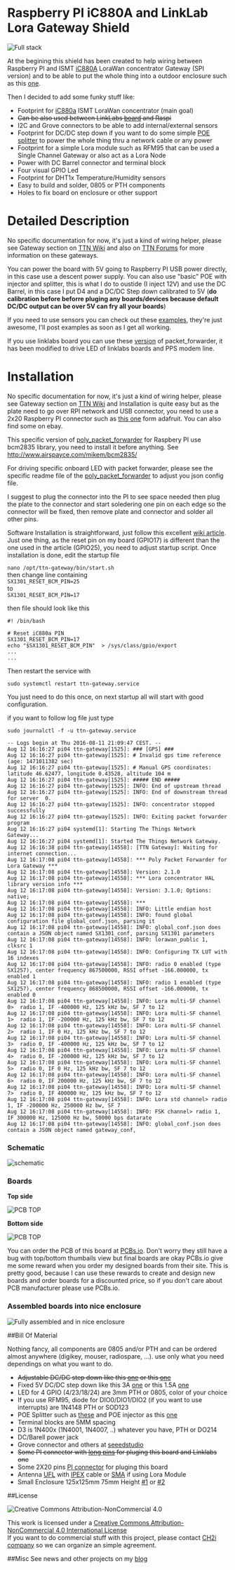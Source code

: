 Raspberry PI iC880A and LinkLab Lora Gateway Shield
===================================================

<img src="https://raw.githubusercontent.com/ch2i/iC880A-Raspberry-PI/master/pictures/RPI-Lora-Gateway-mounted.jpg" alt="Full stack">     

At the begining this shield has been created to help wiring between Raspberry PI and ISMT [iC880A][10] LoraWan concentrator Gateway (SPI version) and to be able to put the whole thing into a outdoor enclosure such as this [one][15].

Then I decided to add some funky stuff like:

- Footprint for [iC880a][10] ISMT LoraWan concentrator (main goal)
- ~~Can be also used between LinkLabs [board][11] and Raspi~~
- I2C and Grove connectors to be able to add internal/external sensors
- Footprint for DC/DC step down if you want to do some simple [POE splitter][16] to power the whole thing thru a network cable or any power 
- Footprint for a simple Lora module such as RFM95 that can be used a Single Channel Gateway or also act as a Lora Node
- Power with DC Barrel connector and terminal block
- Four visual GPIO Led
- Footprint for DHT1x Temperature/Humidity sensors
- Easy to build and solder, 0805 or PTH components
- Holes to fix board on enclosure or other support

Detailed Description
====================

No specific documentation for now, it's just a kind of wiring helper, please see Gateway section on [TTN Wiki][13] and also on [TTN Forums][14] for more information on these gateways.

You can power the board with 5V going to Raspberry PI USB power directly, in this case use a descent power supply.
You can also use "basic" POE with injector and splitter, this is what I do to oustide (I inject 12V) and use the DC Barrel, in this case I put D4 and a DC/DC Step down calibrated to 5V (**do calibration before beforre pluging any boards/devices because default DC/DC output can be over 5V can fry all your boards**)

If you need to use sensors you can check out these [examples][12], they're just awesome, I'll post examples as soon as I get all working.

If you use linklabs board you can use these [version][2] of packet_forwarder, it has been modified to drive LED of linklabs boards and PPS modem line.

Installation
=============

No specific documentation for now, it's just a kind of wiring helper, please see Gateway section on [TTN Wiki][13] and Installation is quite easy but as the plate need to go over RPI network and USB connector, you need to use a 2x20 Raspberry PI connector such as [this one][25] form adafruit. You can also find some on ebay.

This specific version of [poly_packet_forwarder][30] for Raspbery PI use bcm2835 library, you need to install it before anything. See http://www.airspayce.com/mikem/bcm2835/

For driving specific onboard LED with packet forwarder, please see the specific readme file of the [poly_packet_forwarder][30] to adjust you json config file.

I suggest to plug the connector into the PI to see space needed then plug the plate to the connector and start soledering one pin on each edge so the connector will be fixed, then remove plate and connector and solder all other pins.

Software Installation is straightforward, just follow this excellent [wiki article][26]. Just one thing, as the reset pin on my board (GPIO17) is different than the one used in the article (GPIO25), you need to adjust startup script. Once installation is done, edit the startup file

`nano /opt/ttn-gateway/bin/start.sh`    
then change line containing     
`SX1301_RESET_BCM_PIN=25`    
to     
`SX1301_RESET_BCM_PIN=17`

then file should look like this
```shell
#! /bin/bash

# Reset iC880a PIN
SX1301_RESET_BCM_PIN=17
echo "$SX1301_RESET_BCM_PIN"  > /sys/class/gpio/export
...
...
```

Then restart the service with
```
sudo systemctl restart ttn-gateway.service
```

You just need to do this once, on next startup all will start with good configuration.

if you want to follow log file just type

```shell
sudo journalctl -f -u ttn-gateway.service

-- Logs begin at Thu 2016-08-11 21:09:47 CEST. --
Aug 12 16:16:27 pi04 ttn-gateway[1525]: ### [GPS] ###
Aug 12 16:16:27 pi04 ttn-gateway[1525]: # Invalid gps time reference (age: 1471011382 sec)
Aug 12 16:16:27 pi04 ttn-gateway[1525]: # Manual GPS coordinates: latitude 46.62477, longitude 0.43528, altitude 104 m
Aug 12 16:16:27 pi04 ttn-gateway[1525]: ##### END #####
Aug 12 16:16:27 pi04 ttn-gateway[1525]: INFO: End of upstream thread
Aug 12 16:16:27 pi04 ttn-gateway[1525]: INFO: End of downstream thread for server  0.
Aug 12 16:16:27 pi04 ttn-gateway[1525]: INFO: concentrator stopped successfully
Aug 12 16:16:27 pi04 ttn-gateway[1525]: INFO: Exiting packet forwarder program
Aug 12 16:16:27 pi04 systemd[1]: Starting The Things Network Gateway...
Aug 12 16:16:27 pi04 systemd[1]: Started The Things Network Gateway.
Aug 12 16:16:38 pi04 ttn-gateway[14558]: [TTN Gateway]: Waiting for internet connection...
Aug 12 16:17:08 pi04 ttn-gateway[14558]: *** Poly Packet Forwarder for Lora Gateway ***
Aug 12 16:17:08 pi04 ttn-gateway[14558]: Version: 2.1.0
Aug 12 16:17:08 pi04 ttn-gateway[14558]: *** Lora concentrator HAL library version info ***
Aug 12 16:17:08 pi04 ttn-gateway[14558]: Version: 3.1.0; Options: native;
Aug 12 16:17:08 pi04 ttn-gateway[14558]: ***
Aug 12 16:17:08 pi04 ttn-gateway[14558]: INFO: Little endian host
Aug 12 16:17:08 pi04 ttn-gateway[14558]: INFO: found global configuration file global_conf.json, parsing it
Aug 12 16:17:08 pi04 ttn-gateway[14558]: INFO: global_conf.json does contain a JSON object named SX1301_conf, parsing SX1301 parameters
Aug 12 16:17:08 pi04 ttn-gateway[14558]: INFO: lorawan_public 1, clksrc 1
Aug 12 16:17:08 pi04 ttn-gateway[14558]: INFO: Configuring TX LUT with 16 indexes
Aug 12 16:17:08 pi04 ttn-gateway[14558]: INFO: radio 0 enabled (type SX1257), center frequency 867500000, RSSI offset -166.000000, tx enabled 1
Aug 12 16:17:08 pi04 ttn-gateway[14558]: INFO: radio 1 enabled (type SX1257), center frequency 868500000, RSSI offset -166.000000, tx enabled 0
Aug 12 16:17:08 pi04 ttn-gateway[14558]: INFO: Lora multi-SF channel 0>  radio 1, IF -400000 Hz, 125 kHz bw, SF 7 to 12
Aug 12 16:17:08 pi04 ttn-gateway[14558]: INFO: Lora multi-SF channel 1>  radio 1, IF -200000 Hz, 125 kHz bw, SF 7 to 12
Aug 12 16:17:08 pi04 ttn-gateway[14558]: INFO: Lora multi-SF channel 2>  radio 1, IF 0 Hz, 125 kHz bw, SF 7 to 12
Aug 12 16:17:08 pi04 ttn-gateway[14558]: INFO: Lora multi-SF channel 3>  radio 0, IF -400000 Hz, 125 kHz bw, SF 7 to 12
Aug 12 16:17:08 pi04 ttn-gateway[14558]: INFO: Lora multi-SF channel 4>  radio 0, IF -200000 Hz, 125 kHz bw, SF 7 to 12
Aug 12 16:17:08 pi04 ttn-gateway[14558]: INFO: Lora multi-SF channel 5>  radio 0, IF 0 Hz, 125 kHz bw, SF 7 to 12
Aug 12 16:17:08 pi04 ttn-gateway[14558]: INFO: Lora multi-SF channel 6>  radio 0, IF 200000 Hz, 125 kHz bw, SF 7 to 12
Aug 12 16:17:08 pi04 ttn-gateway[14558]: INFO: Lora multi-SF channel 7>  radio 0, IF 400000 Hz, 125 kHz bw, SF 7 to 12
Aug 12 16:17:08 pi04 ttn-gateway[14558]: INFO: Lora std channel> radio 1, IF -200000 Hz, 250000 Hz bw, SF 7
Aug 12 16:17:08 pi04 ttn-gateway[14558]: INFO: FSK channel> radio 1, IF 300000 Hz, 125000 Hz bw, 50000 bps datarate
Aug 12 16:17:08 pi04 ttn-gateway[14558]: INFO: global_conf.json does contain a JSON object named gateway_conf, 
```


### Schematic
![schematic](https://raw.githubusercontent.com/ch2i/iC880A-Raspberry-PI/master/pictures/RPI-Lora-Gateway-Shield-sch.png)  

### Boards 

**Top side**

<img src="https://raw.githubusercontent.com/ch2i/iC880A-Raspberry-PI/master/pictures/RPI-Lora-Gateway-Shield-top.jpg" alt="PCB TOP">    

**Bottom side**

<img src="https://raw.githubusercontent.com/ch2i/iC880A-Raspberry-PI/master/pictures/RPI-Lora-Gateway-Shield-bot.jpg" alt="PCB TOP">    


You can order the PCB of this board at [PCBs.io][3]. Don't worry they still have a bug with top/bottom thumbails view but final boards are okay
PCBs.io give me some reward when you order my designed boards from their site. This is pretty good, because I can use these rewards to create and design new boards and order boards for a discounted price, so if you don't care about PCB manufacturer please use PCBs.io.

### Assembled boards into nice enclosure

<img src="https://raw.githubusercontent.com/ch2i/iC880A-Raspberry-PI/master/pictures/iC880A-mounted-enclosure.jpg" alt="Fully assembled and in nice enclosure">     

##Bill Of Material

Nothing fancy, all components are 0805 and/or PTH and can be ordered almost anywhere (digikey, mouser, radiospare, ...). 
use only what you need dependings on what you want to do. 

- ~~Adjustable DC/DC step down like this [one][18] or this [one][19]~~
- Fixed 5V DC/DC step down like this 3A [one][27] or this 1.5A [one][28] 
- LED for 4 GPIO (4/23/18/24) are 3mm PTH or 0805, color of your choice
- If you use RFM95, diode for DIO0/DIO1/DIO2 (if you want to use interrupts) are 1N4148 PTH or SOD123
- POE Splitter such as [these][16] and POE injector as this [one][17]
- Terminal blocks are 5MM spacing
- D3 is 1N400x (1N4001, 1N4007, ..) whatever you have, PTH or DO214
- DC/Barell power jack 
- Grove connector and others at [seeedstudio][20]
- ~~Some PI connector with [long pins][21] for pluging this board and Linklabs one~~
- Some 2X20 pins [PI connector][29] for pluging this board  
- Antenna [UFL][22] with [IPEX][23] cable or [SMA][24] if using Lora Module
- Small Enclosure 125x125mm 75mm Height [#1][40] or [#2][41]

##License

<img alt="Creative Commons Attribution-NonCommercial 4.0" src="https://i.creativecommons.org/l/by-nc/4.0/88x31.png">   

This work is licensed under a [Creative Commons Attribution-NonCommercial 4.0 International License](http://creativecommons.org/licenses/by-nc/4.0/)    
If you want to do commercial stuff with this project, please contact [CH2i company](https://www.ch2i.eu/en#support) so we can organize an simple agreement.

##Misc
See news and other projects on my [blog][1] 
 
[1]: https://hallard.me
[2]: https://github.com/ch2i/packet_forwarder
[3]: https://PCBs.io/share/rmVdD

[10]: http://webshop.imst.de/ic880a-spi-lorawan-concentrator-868mhz.html
[11]: http://forum.thethingsnetwork.org/t/raspberry-pi-lorawan-gateway-board/1071
[12]: https://github.com/leon-anavi/rpi-examples
[13]: https://staging.thethingsnetwork.org/wiki/Hardware/Gateways/Overview
[14]: http://forum.thethingsnetwork.org/c/gateways
[15]: https://www.aerial.net/shop/product_info.php?products_id=1102
[16]: https://www.aerial.net/shop/index.php?cPath=22_124
[17]: http://wiki.dragino.com/index.php?title=PoE_Injector
[18]: http://www.ebay.com/itm/2-PCS-MP1584EN-Step-down-Power-DC-DC-3A-Adjustable-Ultra-LM2596-Step-down-Module-/301798394307
[19]: http://www.ebay.com/itm/1x-Tiny-4-5-28V-3A-DC-DC-Buck-Converter-Step-down-Power-Regulator-MP1584EN-/141524007951
[20]: http://www.seeedstudio.com/depot/index.php?main_page=opl_info&opl_id=4
[21]: http://www.ebay.com/itm/170578495165
[22]: http://www.ebay.com/itm/351690376555
[23]: http://www.ebay.com/itm/351738196013
[24]: http://www.ebay.com/itm/371534934746

[25]: https://www.adafruit.com/products/1979
[26]: https://github.com/ttn-zh/ic880a-gateway/wiki

[27]: http://www.ebay.com/itm/351674929937
[28]: http://www.ebay.com/itm/371348168950
[29]: http://www.ebay.com/itm/351588181858

[30]: https://github.com/ch2i/packet_forwarder/blob/master/poly_pkt_fwd/readme.md

[40]: http://www.ebay.com/itm/262500056078
[41]: http://www.aliexpress.com/item/Free-Shipping-Good-Quality-ABS-Material-Transparent-Cover-IP66-Waterproof-Electrical-Switch-Box-125-125-75mm/32522255056.html
